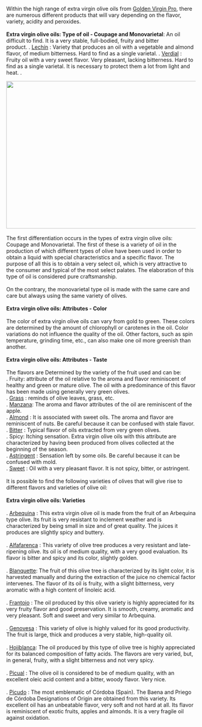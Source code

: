 <p>Within the high range of extra virgin olive oils from <a href="https://goldenvirginpro.com/">Golden Virgin Pro</a>, there are numerous different products that will vary depending on the flavor, variety, acidity and peroxides.<br /> <br /> <strong>Extra virgin olive oils: Type of oil - Coupage and Monovarietal</strong>: An oil difficult to find. It is a very stable, full-bodied, fruity and bitter product.&nbsp;.&nbsp;<u>Lech&iacute;n</u>&nbsp;: Variety that produces an oil with a vegetable and almond flavor, of medium bitterness. Hard to find as a single varietal.&nbsp;.&nbsp;<u>Verdial</u>&nbsp;: Fruity oil with a very sweet flavor. Very pleasant, lacking bitterness. Hard to find as a single varietal. It is necessary to protect them a lot from light and heat.&nbsp;.</p>
<p><img src="https://goldenvirginpro.com/wp-content/uploads/2020/03/Our-Story-3-Golden-Virgin-Pro.jpeg" alt="" width="588" height="392" /><br /> <br /> The first differentiation occurs in the types of extra virgin olive oils: Coupage and Monovarietal. The first of these is a variety of oil in the production of which different types of olive have been used in order to obtain a liquid with special characteristics and a specific flavor. The purpose of all this is to obtain a very select oil, which is very attractive to the consumer and typical of the most select palates. The elaboration of this type of oil is considered pure craftsmanship.<br /> <br /> On the contrary, the monovarietal type oil is made with the same care and care but always using the same variety of olives.<br /> <br /> <strong>Extra virgin olive oils: Attributes - Color</strong><br /> <br /> The color of extra virgin olive oils can vary from gold to green. These colors are determined by the amount of chlorophyll or carotenes in the oil. Color variations do not influence the quality of the oil. Other factors, such as spin temperature, grinding time, etc., can also make one oil more greenish than another.<br /> <br /> <strong>Extra virgin olive oils: Attributes - Taste</strong><br /> <br /> The flavors are Determined by the variety of the fruit used and can be:<br /> . Fruity: attribute of the oil relative to the aroma and flavor reminiscent of healthy and green or mature olive. The oil with a predominance of this flavor has been made using generally very green olives.<br /> .&nbsp;<u>Grass</u>&nbsp;: reminds of olive leaves, grass, etc.<br /> .&nbsp;<u>Manzana</u>: The aroma and flavor attributes of the oil are reminiscent of the apple.<br /> .&nbsp;<u>Almond</u>&nbsp;: It is associated with sweet oils. The aroma and flavor are reminiscent of nuts. Be careful because it can be confused with stale flavor.<br /> .&nbsp;<u>Bitter</u>&nbsp;: Typical flavor of oils extracted from very green olives.<br /> . Spicy: Itching sensation. Extra virgin olive oils with this attribute are characterized by having been produced from olives collected at the beginning of the season.<br /> .&nbsp;<u>Astringent</u>&nbsp;: Sensation left by some oils. Be careful because it can be confused with mold.<br /> .&nbsp;<u>Sweet</u>&nbsp;: Oil with a very pleasant flavor. It is not spicy, bitter, or astringent.<br /> <br /> It is possible to find the following varieties of olives that will give rise to different flavors and varieties of olive oil:<br /> <br /> <strong>Extra virgin olive oils: Varieties</strong><br /> <br /> .&nbsp;<u>Arbequina</u>&nbsp;: This extra virgin olive oil is made from the fruit of an Arbequina type olive. Its fruit is very resistant to inclement weather and is characterized by being small in size and of great quality. The juices it produces are slightly spicy and buttery.<br /> <br /> .&nbsp;<u>Alfafarenca</u>&nbsp;: This variety of olive tree produces a very resistant and late-ripening olive. Its oil is of medium quality, with a very good evaluation. Its flavor is bitter and spicy and its color, slightly golden.<br /> <br /> .&nbsp;<u>Blanquette</u>: The fruit of this olive tree is characterized by its light color, it is harvested manually and during the extraction of the juice no chemical factor intervenes. The flavor of its oil is fruity, with a slight bitterness, very aromatic with a high content of linoleic acid.<br /> <br /> .&nbsp;<u>Frantoio</u>&nbsp;: The oil produced by this olive variety is highly appreciated for its very fruity flavor and good preservation. It is smooth, creamy, aromatic and very pleasant. Soft and sweet and very similar to Arbequina.<br /> <br /> .&nbsp;<u>Genovesa</u>&nbsp;: This variety of olive is highly valued for its good productivity. The fruit is large, thick and produces a very stable, high-quality oil.<br /> <br /> .&nbsp;<u>Hojiblanca</u>: The oil produced by this type of olive tree is highly appreciated for its balanced composition of fatty acids. The flavors are very varied, but, in general, fruity, with a slight bitterness and not very spicy.<br /> <br /> .&nbsp;<u>Picual</u>&nbsp;: The olive oil is considered to be of medium quality, with an excellent oleic acid content and a bitter, woody flavor. Very nice.<br /> <br /> .&nbsp;<u>Picudo</u>&nbsp;: The most emblematic of C&oacute;rdoba (Spain). The Baena and Priego de C&oacute;rdoba Designations of Origin are obtained from this variety. Its excellent oil has an unbeatable flavor, very soft and not hard at all. Its flavor is reminiscent of exotic fruits, apples and almonds. It is a very fragile oil against oxidation.</p>
